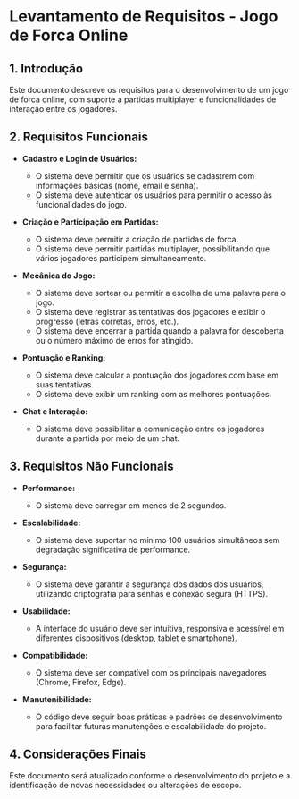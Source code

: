 # Levantamento de Requisitos - Jogo de Forca Online

## 1. Introdução

Este documento descreve os requisitos para o desenvolvimento de um jogo de forca online, com suporte a partidas multiplayer e funcionalidades de interação entre os jogadores.

## 2. Requisitos Funcionais

- **Cadastro e Login de Usuários:**  
  - O sistema deve permitir que os usuários se cadastrem com informações básicas (nome, email e senha).
  - O sistema deve autenticar os usuários para permitir o acesso às funcionalidades do jogo.

- **Criação e Participação em Partidas:**  
  - O sistema deve permitir a criação de partidas de forca.
  - O sistema deve permitir partidas multiplayer, possibilitando que vários jogadores participem simultaneamente.

- **Mecânica do Jogo:**  
  - O sistema deve sortear ou permitir a escolha de uma palavra para o jogo.
  - O sistema deve registrar as tentativas dos jogadores e exibir o progresso (letras corretas, erros, etc.).
  - O sistema deve encerrar a partida quando a palavra for descoberta ou o número máximo de erros for atingido.

- **Pontuação e Ranking:**  
  - O sistema deve calcular a pontuação dos jogadores com base em suas tentativas.
  - O sistema deve exibir um ranking com as melhores pontuações.

- **Chat e Interação:**  
  - O sistema deve possibilitar a comunicação entre os jogadores durante a partida por meio de um chat.

## 3. Requisitos Não Funcionais

- **Performance:**  
  - O sistema deve carregar em menos de 2 segundos.

- **Escalabilidade:**  
  - O sistema deve suportar no mínimo 100 usuários simultâneos sem degradação significativa de performance.

- **Segurança:**  
  - O sistema deve garantir a segurança dos dados dos usuários, utilizando criptografia para senhas e conexão segura (HTTPS).

- **Usabilidade:**  
  - A interface do usuário deve ser intuitiva, responsiva e acessível em diferentes dispositivos (desktop, tablet e smartphone).

- **Compatibilidade:**  
  - O sistema deve ser compatível com os principais navegadores (Chrome, Firefox, Edge).

- **Manutenibilidade:**  
  - O código deve seguir boas práticas e padrões de desenvolvimento para facilitar futuras manutenções e escalabilidade do projeto.

## 4. Considerações Finais

Este documento será atualizado conforme o desenvolvimento do projeto e a identificação de novas necessidades ou alterações de escopo.
